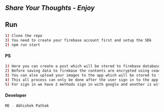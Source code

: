 ## _Share Your Thoughts  - Enjoy_

## Run
```sh
1) Clone the repo
3) You need to create your firebase account first and setup the SDk
2) npm run start
```

#### PS
```sh
1) Here you can create a post which will be stored to firebase database
2) Before saving data to firebase the contents are encrypted using ceaesar cipher.
3) You can also upload your images to the app which will be stored to firebase storage.
4) This all process can only be done after the user sign in to the app.
5) For sign in we have 2 methods sign in with google and another is with email and password :) 
```

#### Developer
```sh
ME - Abhishek Pathak
```
